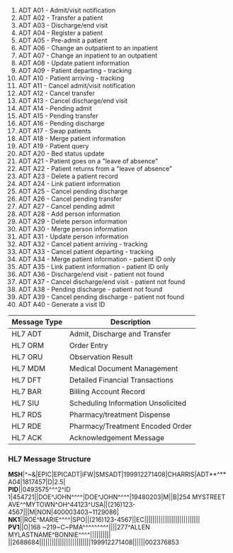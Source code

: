 1. ADT A01 - Admit/visit notification
2. ADT A02 - Transfer a patient
3. ADT A03 - Discharge/end visit
4. ADT A04 - Register a patient
5. ADT A05 - Pre-admit a patient
6. ADT A06 - Change an outpatient to an inpatient
7. ADT A07 - Change an inpatient to an outpatient
8. ADT A08 - Update patient information
9. ADT A09 - Patient departing - tracking
10. ADT A10 - Patient arriving - tracking
11. ADT A11 - Cancel admit/visit notification
12. ADT A12 - Cancel transfer
13. ADT A13 - Cancel discharge/end visit
14. ADT A14 - Pending admit
15. ADT A15 - Pending transfer
16. ADT A16 - Pending discharge
17. ADT A17 - Swap patients
18. ADT A18 - Merge patient information
19. ADT A19 - Patient query
20. ADT A20 - Bed status update
21. ADT A21 - Patient goes on a "leave of absence"
22. ADT A22 - Patient returns from a "leave of absence"
23. ADT A23 - Delete a patient record
24. ADT A24 - Link patient information
25. ADT A25 - Cancel pending discharge
26. ADT A26 - Cancel pending transfer
27. ADT A27 - Cancel pending admit
28. ADT A28 - Add person information
29. ADT A29 - Delete person information
30. ADT A30 - Merge person information
31. ADT A31 - Update person information
32. ADT A32 - Cancel patient arriving - tracking
33. ADT A33 - Cancel patient departing - tracking
34. ADT A34 - Merge patient information - patient ID only
35. ADT A35 - Link patient information - patient ID only
36. ADT A36 - Discharge/end visit - patient not found
37. ADT A37 - Cancel discharge/end visit - patient not found
38. ADT A38 - Pending discharge - patient not found
39. ADT A39 - Cancel pending discharge - patient not found
40. ADT A40 - Generate a visit ID

| Message Type | Description                        |
|--------------|------------------------------------|
| HL7 ADT      | Admit, Discharge and Transfer      |
| HL7 ORM      | Order Entry                        |
| HL7 ORU      | Observation Result                 |
| HL7 MDM      | Medical Document Management        |
| HL7 DFT      | Detailed Financial Transactions    |
| HL7 BAR      | Billing Account Record             |
| HL7 SIU      | Scheduling Information Unsolicited |
| HL7 RDS      | Pharmacy/treatment Dispense        |
| HL7 RDE      | Pharmacy/Treatment Encoded Order   |
| HL7 ACK      | Acknowledgement Message            |

### HL7 Message Structure
**MSH**|^~\&|EPIC|EPICADT|iFW|SMSADT|199912271408|CHARRIS|ADT**^**A04|1817457|D|2.5|  
**PID**||0493575^^^2^ID 1|454721||DOE^JOHN^^^^|DOE^JOHN^^^^|19480203|M||B|254 MYSTREET AVE^^MYTOWN^OH^44123^USA||(216)123-4567|||M|NON|400003403~1129086|  
**NK1**||ROE^MARIE^^^^|SPO||(216)123-4567||EC|||||||||||||||||||||||||||  
**PV1**||O|168 ~219~C~PMA^^^^^^^^^||||277^ALLEN MYLASTNAME^BONNIE^^^^|||||||||| ||2688684|||||||||||||||||||||||||199912271408||||||002376853